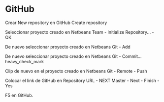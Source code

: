 # GitHub

Crear New repository en GitHub
Create repository

Seleccionar proyecto creado en Netbeans
Team - Initialize Repository... - OK

De nuevo seleccionar proyecto creado en Netbeans
Git - Add

De nuevo seleccionar proyecto creado en Netbeans
Git - Commit... heavy_check_mark

Clip de nuevo en el proyecto creado en Netbeans
Git - Remote - Push

Colocar el link de GitHub en Repository URL - NEXT
Master - Next - Finish - Yes

F5 en GitHub.
